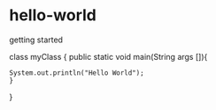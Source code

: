 # hello-world
getting started


class myClass {
	public static void main(String args []){
	
	System.out.println("Hello World"); 
	}
}
